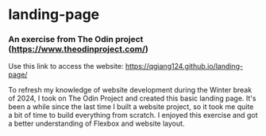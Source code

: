 # landing-page
### An exercise from The Odin project (https://www.theodinproject.com/)

Use this link to access the website: https://qgiang124.github.io/landing-page/

To refresh my knowledge of website development during the Winter break of 2024, I took on The Odin Project and created this basic landing page. It's been a while since the last time I built a website project, so it took me quite a bit of time to build everything from scratch. I enjoyed this exercise and got a better understanding of Flexbox and website layout.
